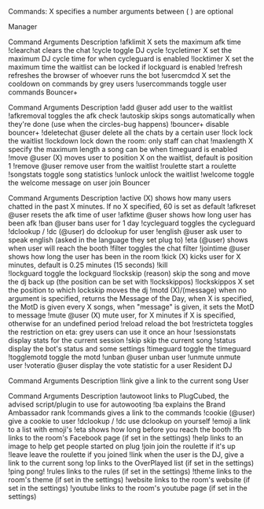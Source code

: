 Commands:
X specifies a number arguments between ( ) are optional

Manager

Command	Arguments	Description
!afklimit	X	sets the maximum afk time
!clearchat		clears the chat
!cycle		toggle DJ cycle
!cycletimer	X	set the maximum DJ cycle time for when cycleguard is enabled
!locktimer	X	set the maximum time the waitlist can be locked if lockguard is enabled
!refresh		refreshes the browser of whoever runs the bot
!usercmdcd	X	set the cooldown on commands by grey users
!usercommands		toggle user commands
Bouncer+

Command	Arguments	Description
!add	@user	add user to the waitlist
!afkremoval		toggles the afk check
!autoskip		skips songs automatically when they're done (use when the circles-bug happens)
!bouncer+		disable bouncer+
!deletechat	@user	delete all the chats by a certain user
!lock		lock the waitlist
!lockdown		lock down the room: only staff can chat
!maxlength	X	specify the maximum length a song can be when timeguard is enabled
!move	@user (X)	moves user to position X on the waitlist, default is position 1
!remove	@user	remove user from the waitlist
!roulette		start a roulette
!songstats		toggle song statistics
!unlock		unlock the waitlist
!welcome		toggle the welcome message on user join
Bouncer

Command	Arguments	Description
!active	(X)	shows how many users chatted in the past X minutes. If no X specified, 60 is set as default
!afkreset	@user	resets the afk time of user
!afktime	@user	shows how long user has been afk
!ban	@user	bans user for 1 day
!cycleguard		toggles the cycleguard
!dclookup / !dc	(@user)	do dclookup for user
!english	@user	ask user to speak english (asked in the language they set plug to)
!eta	(@user)	shows when user will reach the booth
!filter		toggles the chat filter
!jointime	@user	shows how long the user has been in the room
!kick	(X)	kicks user for X minutes, default is 0.25 minutes (15 seconds)
!kill		
!lockguard		toggle the lockguard
!lockskip	(reason)	skip the song and move the dj back up (the position can be set with !lockskippos)
!lockskippos	X	set the position to which lockskip moves the dj
!motd	(X)/(message)	when no argument is specified, returns the Message of the Day, when X is specified, the MotD is given every X songs, when "message" is given, it sets the MotD to message
!mute	@user (X)	mute user, for X minutes if X is specified, otherwise for an undefined period
!reload		reload the bot
!restricteta		toggles the restriction on eta: grey users can use it once an hour
!sessionstats		display stats for the current session
!skip		skip the current song
!status		display the bot's status and some settings
!timeguard		toggle the timeguard
!togglemotd		toggle the motd
!unban	@user	unban user
!unmute		unmute user
!voteratio	@user	display the vote statistic for a user
Resident DJ

Command	Arguments	Description
!link		give a link to the current song
User

Command	Arguments	Description
!autowoot		links to PlugCubed, the advised script/plugin to use for autowooting
!ba		explains the Brand Ambassador rank
!commands		gives a link to the commands
!cookie	(@user)	give a cookie to user
!dclookup / !dc		use dclookup on yourself
!emoji		a link to a list with emoji's
!eta		shows how long before you reach the booth
!fb		links to the room's Facebook page (if set in the settings)
!help		links to an image to help get people started on plug
!join		join the roulette if it's up
!leave		leave the roulette if you joined
!link		when the user is the DJ, give a link to the current song
!op		links to the OverPlayed list (if set in the settings)
!ping		pong!
!rules		links to the rules (if set in the settings)
!theme		links to the room's theme (if set in the settings)
!website		links to the room's website (if set in the settings)
!youtube		links to the room's youtube page (if set in the settings)
